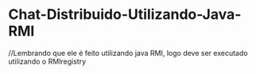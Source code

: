 # Chat-Distribuido-Utilizando-Java-RMI
//Lembrando que  ele é feito utilizando java RMI, logo deve ser executado utilizando o RMIregistry
